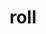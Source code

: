 ---
category: 4-letters
denotation: null
name: roll
reference_link: https://www.etymonline.com/word/roll
root_language: null
root_name: null
title: roll
type: free
word_sums:
- respelling: roll
  sum: 'Roll + '
---